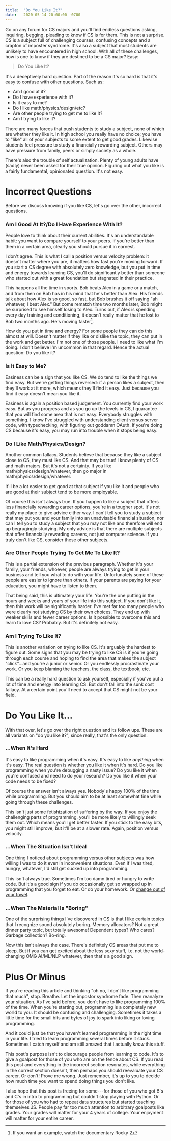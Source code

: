 ```yaml
---
title:  "Do You Like It?"
date:   2020-05-14 20:00:00 -0700
---
```


Go on any forum for CS majors and you'll find endless questions
asking, inquiring, begging, pleading to know if CS is for them. This
is not a surprise. CS is a subject full of challenging courses,
confusing concepts and a crapton of imposter syndrome. It's also a
subject that most students are unlikely to have encountered in high
school. With all of these challenges, how is one to know if they are
destined to be a CS major?  Easy:

> Do You Like It?

It's a deceptively hard question. Part of the reason it's so hard is
that it's easy to confuse with other questions. Such as:

 - Am I good at it?
 - Do I have experience with it?
 - Is it easy to me?
 - Do I like math/physics/design/etc?
 - Are other people trying to get me to like it?
 - Am I trying to like it?

There are many forces that push students to study a subject, none of
which are whether they like it. In high school you really have no
choice; you have to "like" all of your subjects to some extent to get
good grades. Likewise students feel pressure to study a financially
rewarding subject. Others may have pressure from family, peers or
simply society as a whole.

There's also the trouble of self actualization. Plenty of young adults
have (sadly) never been asked for their true opinion. Figuring out
what you like is a fairly fundamental, opinionated question. It's not
easy.

# Incorrect Questions

Before we discuss knowing if you like CS, let's go over the other,
incorrect questions.

### Am I Good At It?/Do I Have Experience With It?

People love to think about their current abilities. It's an
understandable habit: you want to compare yourself to your peers. If
you're better than them in a certain area, clearly you should
pursue it in earnest.

I don't agree. This is what I call a position versus velocity problem:
it doesn't matter where you are, it matters how fast you're moving
forward. If you start a CS degree with absolutely zero knowledge, but
you put in time and energy towards learning CS, you'll do
significantly better than someone who started out with a great
foundation but stagnated in their practice.

This happens all the time in sports. Bob beats Alex in a game or a
match, and from then on Bob has in his mind that he's better than
Alex. His friends talk about how Alex is so good, so fast, but Bob
brushes it off saying "ah whatever, I beat Alex." But come rematch
time two months later, Bob might be surprised to see himself losing to
Alex. Turns out, if Alex is spending every day training and
conditioning, it doesn't really matter that he lost to Bob two months
ago. He's moving faster[^1].

[^1]: If you want an example, watch the documentary Rocky 2

How do you put in time and energy? For some people they can do this
almost at will. Doesn't matter if they like or dislike the topic, they
can put in the work and get better. I'm not one of those people. I
need to like what I'm doing. I don't believe I'm uncommon in that
regard. Hence the actual question: Do you like it?

### Is It Easy to Me?

Easiness can be a sign that you like CS. We do tend to like the things
we find easy. But we're getting things reversed: if a person likes a
subject, then they'll work at it more, which means they'll find it
easy. Just because you find it easy doesn't mean you like it.

Easiness is again a position based judgement. You currently find your
work easy. But as you progress and as you go up the levels in CS, I
guarantee that you will find some area that is not easy. Everybody
struggles with something. I know I've struggled with understanding
client versus server code, with typechecking, with figuring out
goddamn OAuth. If you're doing CS because it's easy, you may run into
trouble when it stops being easy.

### Do I Like Math/Physics/Design?

Another common fallacy. Students believe that because they like a
subject close to CS, they must like CS. And that may be true! I know
plenty of CS and math majors. But it's not a certainty. If you like
math/physics/design/whatever, then go major in
math/physics/design/whatever.

It'll be a lot easier to get good at that subject if you like it and
people who are good at their subject tend to be more employable.

Of course this isn't always true. If you happen to like a subject that
offers less financially rewarding career options, you're in a tougher
spot. It's not really my place to give advice either way. I can't tell
you to study a subject that may put you and your family into an
unadvisable financial situation, nor can I tell you to study a subject
that you may not like and therefore will end up begrugingly
studying. My only advice is that there are multiple subjects that
offer financially rewarding careers, not just computer science. If you
truly don't like CS, consider these other subjects.

### Are Other People Trying To Get Me To Like It?

This is a partial extension of the previous paragraph. Whether it's
your family, your friends, whoever, people are always trying to get in
your business and tell you what to do with your life. Unfortunately
some of these people are easier to ignore than others. If your parents
are paying for your education, you might have to listen to them.

That being said, this is ultimately your life. You're the one putting
in the hours and weeks and years of your life into this subject. If
you don't like it, then this work will be significantly harder. I've
met far too many people who were clearly not studying CS by their own
choices. They end up with weaker skills and fewer career options. Is
it possible to overcome this and learn to love CS? Probably. But it's
definitely not easy.

### Am I Trying To Like It?

This is another variation on trying to like CS. It's arguably the
hardest to figure out. Some signs that you may be trying to like CS is
if you're going through each course and hoping to find the area that
makes the subject "click"...and you're a junior or senior. Or you
endlessly procrastinate your work. Or you keep blaming the teachers,
the class, the textbook, etc.

This can be a really hard question to ask yourself, especially if
you've put a lot of time and energy into learning CS. But don't fall
into the sunk cost fallacy. At a certain point you'll need to accept
that CS might not be your field.

# Do You Like It...

With that over, let's go over the right question and its follow
ups. These are all variants on "do you like it?", since really, that's
the only question.


### ...When It's Hard

It's easy to like programming when it's easy. It's easy to like
*anything* when it's easy. The real question is whether you like it
when it's hard. Do you like programming when you're debugging a nasty
issue? Do you like it when you're confused and need to do your
research? Do you like it when your code needs to be fixed?

Of course the answer isn't always yes. Nobody's happy 100% of the time
while programming. But you should aim to be at least somewhat fine
while going through these challenges.

This isn't just some fetishization of suffering by the way. If you
enjoy the challenging parts of programming, you'll be more likely to
willingly seek them out. Which means you'll get better faster. If you
stick to the easy bits, you might still improve, but it'll be at a
slower rate. Again, position versus velocity.

### ...When The Situation Isn't Ideal

One thing I noticed about programming versus other subjects was how
willing I was to do it even in inconvenient situations. Even if I was
tired, hungry, whatever, I'd still get sucked up into programming.

This isn't always true. Sometimes I'm too damn tired or hungry to
write code. But it's a good sign if you do occasionally get so wrapped
up in programming that you forget to eat. Or do your homework. Or
[change out of your
towel](http://www.paulgraham.com/foundersatwork.html).

### ...When The Material Is "Boring"

One of the surprising things I've discovered in CS is that I like
certain topics that I recognize sound absolutely boring. Memory
allocators? Not a great dinner party topic, but totally awesome!
Dependent types? Who cares? Garbage collection? Bo-ring.

Now this isn't always the case. There's definitely CS areas that put
me to sleep. But if you can get excited about the less sexy stuff,
i.e. not the world-changing OMG AI/ML/NLP whatever, then that's a good
sign.

# Plus Or Minus

If you're reading this article and thinking "oh no, I don't like
programming that much", stop. Breathe. Let the impostor syndrome
fade. Then reanalyze your situation. As I've said before, you don't
have to like programming 100% of the time. When you're starting out,
programming is a completely new world to you. It should be confusing
and challenging. Sometimes it takes a little time for the small bits
and bytes of joy to spark into liking or loving programming.

And it could just be that you haven't learned programming in the right
time in your life. I tried to learn programming several times before
it stuck. Sometimes I catch myself and am still amazed that I actually
*know* this stuff.

This post's purpose isn't to discourage people from learning to
code. It's to give a goalpost for those of you who are on the fence
about CS. If you read this post and everything in the incorrect
section resonates, while everything in the correct section doesn't,
then perhaps you should reevaluate your CS career. Or don't! Prove me
wrong. Just remember, it's up to you to decide how much time you want
to spend doing things you don't like.

I also hope that this post is freeing for some---for those of you who
got B's and C's in intro to programming but couldn't stop playing with
Python. Or for those of you who had to repeat data structures but
started teaching themselves JS. People pay far too much attention to
arbitrary goalposts like grades. Your grades will matter for your 4
years of college. Your enjoyment will matter for your entire career.
